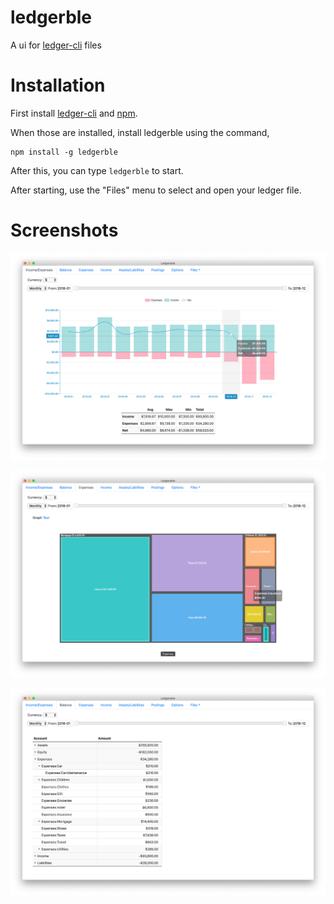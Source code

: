 # ledgerble


A ui for [ledger-cli](https://www.ledger-cli.org/) files

# Installation

First install [ledger-cli](https://www.ledger-cli.org/) and [npm](https://www.npmjs.com/get-npm).  

When those are installed, install ledgerble using the command,


    npm install -g ledgerble


After this, you can type `ledgerble` to start.

After starting, use the "Files" menu to select and open your ledger file.


# Screenshots

![Income/Expenses](web/inc_exp.png)

![Expenses](web/exp.png)

![balance](web/bal.png)
